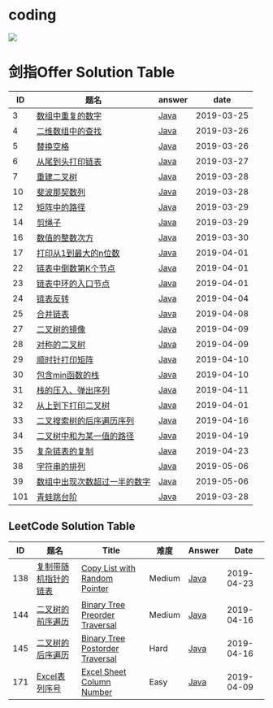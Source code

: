 

# coding 

![](https://img.shields.io/badge/java-1.8-blue.svg)

# 剑指Offer Solution Table   

| ID   | 题名 | answer | date |
| ---- | ---- | ------ | ---- |
| 3    | [数组中重复的数字](https://www.nowcoder.com/practice/623a5ac0ea5b4e5f95552655361ae0a8) | [Java](https://github.com/ZiTian8/cod/tree/master/src/sword2offer/DuplicateNumbersInArray.java) | 2019-03-25 |
| 4    | [二维数组中的查找](https://www.nowcoder.com/questionTerminal/abc3fe2ce8e146608e868a70efebf62e) | [Java](https://github.com/ZiTian8/cod/tree/master/src/sword2offer/FindNumberIn2DArray.java) | 2019-03-26 |
| 5    | [替换空格](https://www.nowcoder.com/questionTerminal/4060ac7e3e404ad1a894ef3e17650423) | [Java](https://github.com/ZiTian8/cod/tree/master/src/sword2offer/ReplaceSpace.java) | 2019-03-26 |
| 6    | [从尾到头打印链表](https://www.nowcoder.com/questionTerminal/d0267f7f55b3412ba93bd35cfa8e8035) | [Java](https://github.com/ZiTian8/cod/tree/master/src/sword2offer/PrintListFromTailToHead.java) | 2019-03-27 |
| 7    | [重建二叉树](https://www.nowcoder.com/questionTerminal/8a19cbe657394eeaac2f6ea9b0f6fcf6) | [Java](https://github.com/ZiTian8/cod/tree/master/src/sword2offer/ReConstructBinaryTree.java) | 2019-03-28 |
| 10    | [斐波那契数列](https://www.nowcoder.com/questionTerminal/c6c7742f5ba7442aada113136ddea0c3) | [Java](https://github.com/ZiTian8/cod/tree/master/src/sword2offer/Fibonacci.java) | 2019-03-28 |
| 12    | [矩阵中的路径](https://www.nowcoder.com/questionTerminal/c61c6999eecb4b8f88a98f66b273a3cc) | [Java](https://github.com/ZiTian8/cod/tree/master/src/sword2offer/HasPath.java) | 2019-03-29 |
| 14    | [剪绳子](https://www.nowcoder.com/questionTerminal/25b04bac36b840ab93f6fd913d1c7247) | [Java](https://github.com/ZiTian8/cod/tree/master/src/sword2offer/MaxProductAfterCutting.java) | 2019-03-29 |
| 16    | [数值的整数次方](https://www.nowcoder.com/questionTerminal/1a834e5e3e1a4b7ba251417554e07c00) | [Java](https://github.com/ZiTian8/cod/tree/master/src/sword2offer/Power.java) | 2019-03-30 |
| 17    | [打印从1到最大的n位数](https://blog.csdn.net/lilianforever/article/details/51837316) | [Java](https://github.com/ZiTian8/cod/tree/master/src/sword2offer/printToMaxOfDigits.java) | 2019-04-01 |
| 22    | [链表中倒数第K个节点](https://www.nowcoder.com/questionTerminal/0cff324157a24a7a8de3da7934458e34) | [Java](https://github.com/ZiTian8/cod/tree/master/src/sword2offer/FinfKthToTail.java) | 2019-04-01 |
| 23    | [链表中环的入口节点](https://www.nowcoder.com/questionTerminal/4dba17655378446f8b689a2f5509089a) | [Java](https://github.com/ZiTian8/cod/tree/master/src/sword2offer/CycleList.java) | 2019-04-01 |
| 24    | [链表反转](https://www.nowcoder.com/questionTerminal/75e878df47f24fdc9dc3e400ec6058ca) | [Java](https://github.com/ZiTian8/cod/tree/master/src/sword2offer/ReverseList.java) | 2019-04-04 |
| 25    | [合并链表](https://www.nowcoder.com/questionTerminal/27c833289e5f4f5e9ba3718ce9136759) | [Java](https://github.com/ZiTian8/cod/tree/master/src/sword2offer/MergeList.java) | 2019-04-08 |
| 27    | [二叉树的镜像](https://www.nowcoder.com/questionTerminal/564f4c26aa584921bc75623e48ca3011) | [Java](https://github.com/ZiTian8/cod/tree/master/src/sword2offer/TreeMirror.java) | 2019-04-09 |
| 28    | [对称的二叉树](https://www.nowcoder.com/questionTerminal/ff05d44dfdb04e1d83bdbdab320efbcb) | [Java](https://github.com/ZiTian8/cod/tree/master/src/sword2offer/TreeIsSymmetrical.java) | 2019-04-09 |
| 29    | [顺时针打印矩阵](https://www.nowcoder.com/questionTerminal/97e7a475d2a84eacb60ee545597a8407) | [Java](https://github.com/ZiTian8/cod/tree/master/src/sword2offer/ClockwisePrint.java) | 2019-04-10 |
| 30    | [包含min函数的栈](https://www.nowcoder.com/questionTerminal/4c776177d2c04c2494f2555c9fcc1e49) | [Java](https://github.com/ZiTian8/cod/tree/master/src/sword2offer/IncludeMinStack.java) | 2019-04-10 |
| 31    | [栈的压入、弹出序列](https://www.nowcoder.com/questionTerminal/d77d11405cc7470d82554cb392585106) | [Java](https://github.com/ZiTian8/cod/tree/master/src/sword2offer/IsPopOrder.java) | 2019-04-11 |
| 32    | [从上到下打印二叉树](https://www.nowcoder.com/questionTerminal/7fe2212963db4790b57431d9ed259701) | [Java](https://github.com/ZiTian8/cod/tree/master/src/sword2offer/PrintTreeFromTopToBottom.java) | 2019-04-01 |
| 33    | [二叉搜索树的后序遍历序列](https://www.nowcoder.com/questionTerminal/a861533d45854474ac791d90e447bafd) | [Java](https://github.com/ZiTian8/cod/tree/master/src/sword2offer/VerifySquenceOfBST.java) | 2019-04-16 |
| 34    | [二叉树中和为某一值的路径](https://www.nowcoder.com/questionTerminal/b736e784e3e34731af99065031301bca) | [Java](https://github.com/ZiTian8/cod/tree/master/src/sword2offer/FindPathFromTree.java) | 2019-04-19 |
| 35    | [复杂链表的复制](https://www.nowcoder.com/questionTerminal/f836b2c43afc4b35ad6adc41ec941dba) | [Java](https://github.com/ZiTian8/cod/tree/master/src/sword2offer/NodeClone.java) | 2019-04-23 |
| 38    | [字符串的排列](https://www.nowcoder.com/questionTerminal/4f31423f126749ab9196c97c5117bcb9) | [Java](https://github.com/ZiTian8/cod/tree/master/src/sword2offer/Permutation38.java) | 2019-05-06 |
| 39    | [数组中出现次数超过一半的数字](https://www.nowcoder.com/questionTerminal/e8a1b01a2df14cb2b228b30ee6a92163) | [Java](https://github.com/ZiTian8/cod/tree/master/src/sword2offer/MoreThanHalfNum39.java) | 2019-05-06 |
| 101    | [青蛙跳台阶](https://www.nowcoder.com/questionTerminal/8c82a5b80378478f9484d87d1c5f12a4) | [Java](https://github.com/ZiTian8/cod/tree/master/src/sword2offer/PrintListFromTailToHead.java) | 2019-03-28 |
 
## LeetCode Solution Table 
| ID   | 题名 | Title | 难度 | Answer | Date |
| ---- | ---- | ----- | ---- | ------ | ---- |
| 138    | [复制带随机指针的链表](https://leetcode-cn.com/problems/copy-list-with-random-pointer/description/) | [Copy List with Random Pointer](https://leetcode.com/problems/copy-list-with-random-pointer/description/) | Medium       | [Java](https://github.com/ZiTian8/cod/tree/master/src/leetcode/medium/NodeClone.java) | 2019-04-23 |
| 144    | [二叉树的前序遍历](https://leetcode-cn.com/problems/binary-tree-preorder-traversal/description/) | [Binary Tree Preorder Traversal](https://leetcode.com/problems/binary-tree-preorder-traversal/description/) | Medium       | [Java](https://github.com/ZiTian8/cod/tree/master/src/leetcode/medium/VerifySquenceOfBST.java) | 2019-04-16 |
| 145    | [二叉树的后序遍历](https://leetcode-cn.com/problems/binary-tree-postorder-traversal/description/) | [Binary Tree Postorder Traversal](https://leetcode.com/problems/binary-tree-postorder-traversal/description/) | Hard       | [Java](https://github.com/ZiTian8/cod/tree/master/src/leetcode/medium/VerifySquenceOfBST.java) | 2019-04-16 |
| 171    | [Excel表列序号](https://leetcode-cn.com/problems/excel-sheet-column-number/description/) | [Excel Sheet Column Number](https://leetcode.com/problems/excel-sheet-column-number/description/) | Easy       | [Java](https://github.com/ZiTian8/cod/tree/master/src/leetcode/easy/TitleToNumber.java) | 2019-04-09 |

